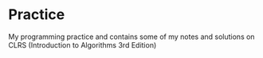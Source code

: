 # Practice
My programming practice and contains some of my notes and solutions on CLRS (Introduction to Algorithms 3rd Edition)
